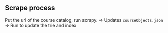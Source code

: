 ## Scrape process
Put the url of the course catalog, run scrapy. 
=> Updates `courseObjects.json`
=> Run 
to update the trie and index

